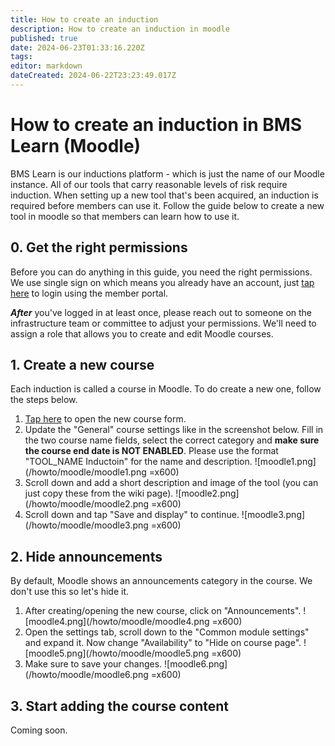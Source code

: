 ```yaml
---
title: How to create an induction
description: How to create an induction in moodle
published: true
date: 2024-06-23T01:33:16.220Z
tags: 
editor: markdown
dateCreated: 2024-06-22T23:23:49.017Z
---
```


# How to create an induction in BMS Learn (Moodle)
BMS Learn is our inductions platform - which is just the name of our Moodle instance. All of our tools that carry reasonable levels of risk require induction. When setting up a new tool that's been acquired, an induction is required before members can use it. Follow the guide below to create a new tool in moodle so that members can learn how to use it.

## 0. Get the right permissions
Before you can do anything in this guide, you need the right permissions. We use single sign on which means you already have an account, just [tap here](https://learn.brisbanemaker.space) to login using the member portal.

***After*** you've logged in at least once, please reach out to someone on the infrastructure team or committee to adjust your permissions. We'll need to assign a role that allows you to create and edit Moodle courses.

## 1. Create a new course
Each induction is called a course in Moodle. To do create a new one, follow the steps below.

1. [Tap here](https://learn.brisbanemaker.space/course/edit.php) to open the new course form.
2. Update the "General" course settings like in the screenshot below. Fill in the two course name fields, select the correct category and **make sure the course end date is NOT ENABLED**. Please use the format "TOOL_NAME Inductoin" for the name and description.
![moodle1.png](/howto/moodle/moodle1.png =x600)
3. Scroll down and add a short description and image of the tool (you can just copy these from the wiki page).
![moodle2.png](/howto/moodle/moodle2.png =x600)
4. Scroll down and tap "Save and display" to continue.
![moodle3.png](/howto/moodle/moodle3.png =x600)

## 2. Hide announcements
By default, Moodle shows an announcements category in the course. We don't use this so let's hide it.

1. After creating/opening the new course, click on "Announcements".
![moodle4.png](/howto/moodle/moodle4.png =x600)
2. Open the settings tab, scroll down to the "Common module settings" and expand it. Now change "Availability" to "Hide on course page".
![moodle5.png](/howto/moodle/moodle5.png =x600)
3. Make sure to save your changes.
![moodle6.png](/howto/moodle/moodle6.png =x600)

## 3. Start adding the course content
Coming soon.
